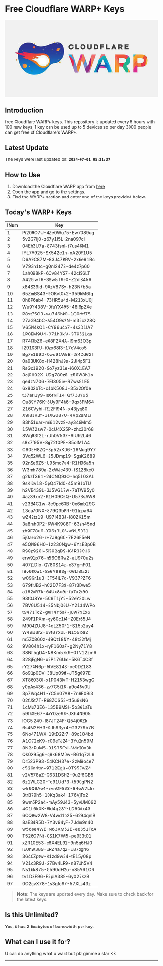 
# Free Cloudflare WARP+ Keys

![Banner](asset/IMG_20240629_142710_129.jpg)

## Introduction

free Cloudflare WARP+ keys. This repository is updated every 6 hours with 100 new keys, 1 key can be used up to 5 devices so per day 3000 people can get free of Cloudflare's WARP+.

## Latest Update

The keys were last updated on: **`2024-07-01 05:31:37`**

## How to Use

1. Download the Cloudflare WARP app from [here](https://1.1.1.1/)
2. Open the app and go to the settings.
3. Find the WARP+ section and enter one of the keys provided below.

## Today's WARP+ Keys

| INum | Key |
|-------|-----|
| 1     | Pi209O7U-4Ze0Wu75-Ew7089ug               |
| 2     | 5v2G7Ij0-z67y1l5L-2na097cI               |
| 3     | 04Eh3U7a-8743fsnI-t7us46M1               |
| 4     | IYL7V925-SX542e1h-nA20F1U5               |
| 5     | D6A9C87M-83J47KRV-2x6e91Bc               |
| 6     | V793n1tc-gQnI2478-de4z7p60               |
| 7     | 1ah098kP-6Cv84YS7-42cI56LT               |
| 8     | A429iwT6-3Sw5T9e0-Z2diS456               |
| 9     | x84S39id-90zV87Sy-h23N7b5a               |
| 10    | 65ZmBS43-9OKvt042-359bM6fg               |
| 11    | 0h8P6ab4-73HR5u4d-M213xU0j               |
| 12    | Wu9Y438V-0fuYX495-48i6p2Xe               |
| 13    | P8xt75O3-wu746hk0-1Q9rbf75               |
| 14    | 27aG94bC-A54O9s2N-m35cz28Q               |
| 15    | V65N4kO1-CY96u4b7-4s3D1lA7               |
| 16    | 1P0BM9U4-071h3kjV-3T952Lqa               |
| 17    | R74l3bZ6-e68F2X4A-l9m62O3p               |
| 18    | l291S3PJ-t0zx68l3-17eV4qo5               |
| 19    | Bg7n1S92-0wu91W5B-t84Cd62I               |
| 20    | 0a93UK8x-H428hJ9s-2JI4p5F1               |
| 21    | RsGc1920-9o7yz31e-i60X1EA7               |
| 22    | 3cj9H02X-UDg789z6-z56W3h1o               |
| 23    | qe4zN706-7EI305iv-R7ws91E5               |
| 24    | 6x802bTc-c4bK508U-35x2Of0e               |
| 25    | t37aH1y9-i86fKF14-Qf73JV95               |
| 26    | Ou89Y76K-8Uy9F4h6-9qx8FM64               |
| 27    | 2160Vyhi-R12Fl94N-x43jyq80               |
| 28    | X9I81K3f-3sXG087O-4Vp28M1i               |
| 29    | 83h51uar-mi612vz9-ay349Mm5               |
| 30    | 15WZ2sw7-0cU4X25P-zhc30r68               |
| 31    | 8Wq93f2L-rUh0V537-9IUR2L46               |
| 32    | s8x7f95V-8g72f0PB-85oIM1A4               |
| 33    | C605H8ZQ-8p52xKD6-16Mug9Y7               |
| 34    | 3Vq52WL6-25JDmp19-SgsK2689               |
| 35    | 92nSe6Z5-U95mc7u4-R1H96a5n               |
| 36    | W3mh789a-2xWJc439-fS128kc0               |
| 37    | g2kzT361-24CNQ93O-hq5103AL               |
| 38    | 9sKi3v18-5pQ47Id0-45m91oTU               |
| 39    | h2VB439L-3J5VG17w-7aTW95y0               |
| 40    | 4az39xn2-K1H09C6Q-U573sAW8               |
| 41    | v23B4C1w-8e9pc63B-0x6mb29G               |
| 42    | 13ca70NX-879Q3bPR-91tgpa64               |
| 43    | wZ42tz19-U97I4B3J-l80ZK15m               |
| 44    | 3a8mh0P2-6W4K9G8T-63zh45nd               |
| 45    | zh9F78u6-X96s3L8f-vfkL5031               |
| 46    | 5j0aeo26-rH7J9g60-7E26P5eN               |
| 47    | e5QN96H0-1z230Ngw-6Y4E3p0B               |
| 48    | RS8p926l-5i392qBS-K4R38CJ6               |
| 49    | erw91p76-h56O8Rw2-aU970u2s               |
| 50    | 407j1DIo-QV80S14z-x37gmF01               |
| 51    | IBv980a1-Se6Y983g-06Lh8z2t               |
| 52    | w09Gr1u3-3F54iL7c-V937PZF6               |
| 53    | 679frJB2-hC2D7F39-87r3Dwe5               |
| 54    | a192xR7k-64Ux8c9t-fp7x2r90               |
| 55    | 93t0J8Ye-5C9T1jY2-52eY30Lw               |
| 56    | 7BVGU514-85Nbj06U-Y2134WPo               |
| 57    | t9471TcZ-g0H4Y5a7-j0w79Ex6               |
| 58    | 249F1PXm-gy60c1t4-Z0Er65J4               |
| 59    | M904ZUJ8-4dLZ50F1-S15p2uy4               |
| 60    | W49iJ8r2-69f8Yx0L-N159ioa2               |
| 61    | m5ZX860z-49Qt18NY-48t32fMj               |
| 62    | 9V8G4h1x-ryF160a7-g2Ny71Y8               |
| 63    | 38Nh5gD4-N8Km57k9-0TV12zm6               |
| 64    | 328jEgN6-u5P176Um-5K6T4C3f               |
| 65    | rY274N6p-5tVE814S-oe0DZ183               |
| 66    | 6o91p0DV-38Up09tf-JT5g697E               |
| 67    | XT8603Ol-x1P043MT-H2153wgG               |
| 68    | y0pAc436-zv7C5i16-a9o45v0U               |
| 69    | 3p7Wq4H1-YC5n07A8-7n9E0Bi3               |
| 70    | 02fJ5t7T-R98ZCS53-tf5u94N6               |
| 71    | 1cMu73E6-135B9MSI-5o361aTu               |
| 72    | 59fkSE67-4aY0ze96-JXh4N905               |
| 73    | lOG5i249-l87JT24F-Q54j06Zk               |
| 74    | 6s4M2EH3-0Jh93yx4-G32Y9b7B               |
| 75    | 6No471WX-19tD2Zr7-89c1O4bd               |
| 76    | A1O72xK9-c09eTJ24-3Yu2n59M               |
| 77    | 8N24PuM5-01S35CxI-V4r20s3k               |
| 78    | Qk0X95g6-q9k68M0w-B61q7zL9               |
| 79    | Dr52GP93-54KCH37e-2zM9o4e7               |
| 80    | c526n4tm-9712Egjs-0TS57wZ4               |
| 81    | v2V578aZ-Q631DSH2-9u2f6GB5               |
| 82    | 6z1WLC20-Tc91Ud73-t590gPN2               |
| 83    | w59Q6Ae4-5vnOF863-84eW7L5r               |
| 84    | 3trB79h5-10Kq3ak4-176VjTo2               |
| 85    | 9wm5P2a4-mAy59J43-5yvUM092               |
| 86    | 4C1h6k0K-9ld4q23Y-LD90dx43               |
| 87    | 6CQ9w2W8-V4wd1o25-6294qnIB               |
| 88    | 8aE34R5D-7Y3v94yF-7Jdm9n40               |
| 89    | w568e4WE-N63XM52E-e8351FcA               |
| 90    | T526O7Nt-0S1K7Wi5-pe9E3t01               |
| 91    | xZR10E53-c6X4EL91-9n5q6HJ0               |
| 92    | IE0hW389-1RZ4a7q2-187xgrl6               |
| 93    | 3640Zptw-K1zd9w34-tE15y08p               |
| 94    | V21o3R9J-27Bv4LR9-n87Jh5V4               |
| 95    | Ns1bk875-G590dH2u-n85V61OR               |
| 96    | tv1D8F96-F5piA389-6y027kzB               |
| 97    | 0O2gvX78-1s3gfc97-57XLs43z               |


> **Note:** The keys are updated every day. Make sure to check back for the latest keys.

## Is this Unlimited?

Yes, it has 2 Exabytes of bandwidth per key.

## What can I use it for?
U can do anything what u want but plz gimme a star <3

---
